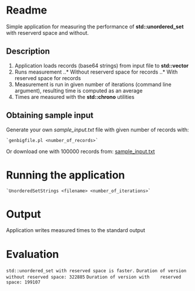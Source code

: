 # Readme

Simple application for measuring the performance of **std::unordered_set** with reserverd space and without.

## Description

1. Application loads records (base64 strings) from input file to **std::vector**
2. Runs measurement
..* Without reserverd space for records
..*  With reserved space for records
3. Measurement is run in given number of iterations (command line argument), resulting time is computed as an average
4. Times are measured with the **std::chrono** utilities

## Obtaining sample input

Generate your own *sample_input.txt* file with given number of records with:
	
	`genbigfile.pl <number_of_records>`
	
Or download one with 100000 records from: [sample_input.txt](https://uploadfiles.io/32348)

# Running the application

	`UnorderedSetStrings <filename> <number_of_iterations>`

# Output

Application writes measured times to the standard output

# Evaluation

`std::unordered_set with reserved space is faster.`
`Duration of version without reserved space: 322885`
`Duration of version with    reserved space: 199107`